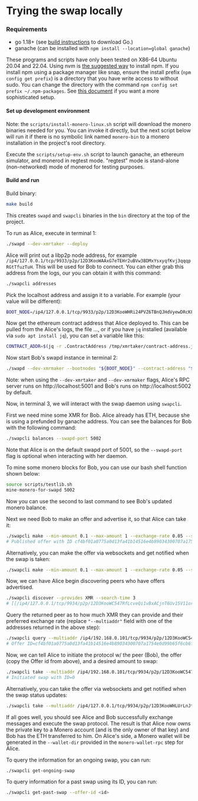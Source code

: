 # Trying the swap locally

### Requirements

- go 1.18+ (see [build instructions](./build.md) to download Go.)
- ganache (can be installed with `npm install --location=global ganache`)

These programs and scripts have only been tested on X86-64 Ubuntu 20.04 and 22.04.
Using nvm is [the suggested way](https://github.com/nvm-sh/nvm#installing-and-updating)
to install npm. If you install npm using a package manager like snap, ensure the install
prefix (`npm config get prefix`) is a directory that you have write access to without sudo.
You can change the directory with the command `npm config set prefix ~/.npm-packages`. See
[this document](https://github.com/sindresorhus/guides/blob/main/npm-global-without-sudo.md)
if you want a more sophisticated setup.

#### Set up development environment

Note: the `scripts/install-monero-linux.sh` script will download the monero binaries needed for you.
You can invoke it directly, but the next script below will run it if there is no symbolic link named
`monero-bin` to a monero installation in the project's root directory.

Execute the `scripts/setup-env.sh` script to launch ganache, an ethereum simulator, and monerod in regtest
mode. "regtest" mode is stand-alone (non-networked) mode of monerod for testing purposes.

#### Build and run

Build binary:
```bash
make build
```

This creates `swapd` and `swapcli` binaries in the `bin` directory at the top of the project.

To run as Alice, execute in terminal 1:
```bash
./swapd --dev-xmrtaker --deploy
```

Alice will print out a libp2p node address, for example
`/ip4/127.0.0.1/tcp/9933/p2p/12D3KooWAAxG7eTEHr2uBVw3BDMxYsxyqfKvj3qqqpRGtTfuzTuH`.
This will be used for Bob to connect. You can either grab this address from the
logs, our you can obtain it with this command:
```bash
./swapcli addresses
```
Pick the localhost address and assign it to a variable. For example (your value will be different):
```bash
BOOT_NODE=/ip4/127.0.0.1/tcp/9933/p2p/12D3KooWHRi24PVZ6TBnQJHdVyewDRcKFZtYV3qmB4KQo8iMyqik
```
Now get the ethereum contract address that Alice deployed to. This can be pulled from the Alice's logs,
the file ..., or if you have `jq` installed (available via `sudo apt install jq`), you can set a
variable like this:
```bash
CONTRACT_ADDR=$(jq -r .ContractAddress /tmp/xmrtaker/contract-address.json)
```

Now start Bob's swapd instance in terminal 2:
```bash
./swapd --dev-xmrmaker --bootnodes "${BOOT_NODE}" --contract-address "${CONTRACT_ADDR}"
```

Note: when using the `--dev-xmrtaker` and `--dev-xmrmaker` flags, Alice's RPC server runs
on http://localhost:5001 and Bob's runs on http://localhost:5002 by default.

Now, in terminal 3, we will interact with the swap daemon using `swapcli`.

First we need mine some XMR for Bob. Alice already has ETH, because she is using
a prefunded by ganache address. You can see the balances for Bob with the following
command:
```bash
./swapcli balances --swapd-port 5002
```
Note that Alice is on the default swapd port of 5001, so the `--swapd-port` flag is optional
when interacting with her daemon.

To mine some monero blocks for Bob, you can use our bash shell function shown below:
```bash
source scripts/testlib.sh
mine-monero-for-swapd 5002
```
Now you can use the second to last command to see Bob's updated monero balance.

Next we need Bob to make an offer and advertise it, so that Alice can take it:
```bash
./swapcli make --min-amount 0.1 --max-amount 1 --exchange-rate 0.05 --swapd-port 5002
# Published offer with ID cf4bf01a0775a0d13fa41b14516e4b89034300707a1754e0d99b65f6cb6fffb9
```

Alternatively, you can make the offer via websockets and get notified when the swap is taken:
```bash
./swapcli make --min-amount 0.1 --max-amount 1 --exchange-rate 0.05 --swapd-port 5002 --subscribe
```

Now, we can have Alice begin discovering peers who have offers advertised.
```bash
./swapcli discover --provides XMR --search-time 3
# [[/ip4/127.0.0.1/tcp/9934/p2p/12D3KooWC547RfLcveQi1vBxACjnT6Uv15V11ortDTuxRWuhubGv /ip4/127.0.0.1/tcp/9934/p2p/12D3KooWC547RfLcveQi1vBxACjnT6Uv15V11ortDTuxRWuhubGv]]
```

Query the returned peer as to how much XMR they can provide and their preferred exchange rate (replace `"--multiaddr"` field with one of the addresses returned in the above step):
```bash
./swapcli query --multiaddr /ip4/192.168.0.101/tcp/9934/p2p/12D3KooWC547RfLcveQi1vBxACjnT6Uv15V11ortDTuxRWuhubGv
# Offer ID=cf4bf01a0775a0d13fa41b14516e4b89034300707a1754e0d99b65f6cb6fffb9 Provides=XMR MinimumAmount=0.1 MaximumAmount=1 ExchangeRate=0.05
```

Now, we can tell Alice to initiate the protocol w/ the peer (Bob), the offer (copy the Offer id from above), and a desired amount to swap:
```bash
./swapcli take --multiaddr /ip4/192.168.0.101/tcp/9934/p2p/12D3KooWC547RfLcveQi1vBxACjnT6Uv15V11ortDTuxRWuhubGv --offer-id cf4bf01a0775a0d13fa41b14516e4b89034300707a1754e0d99b65f6cb6fffb9 --provides-amount 0.05
# Initiated swap with ID=0
```

Alternatively, you can take the offer via websockets and get notified when the swap status updates:
```bash
./swapcli take --multiaddr /ip4/127.0.0.1/tcp/9934/p2p/12D3KooWHLUrLnJtUbaGzTSi6azZavKhNgUZTtSiUZ9Uy12v1eZ7 --offer-id cf4bf01a0775a0d13fa41b14516e4b89034300707a1754e0d99b65f6cb6fffb9 --provides-amount 0.05 --subscribe --swapd-port 5001
```

If all goes well, you should see Alice and Bob successfully exchange messages and execute the swap protocol. The result is that Alice now owns the private key to a Monero account (and is the only owner of that key) and Bob has the ETH transferred to him. On Alice's side, a Monero wallet will be generated in the `--wallet-dir` provided in the `monero-wallet-rpc` step for Alice.

To query the information for an ongoing swap, you can run:
```bash
./swapcli get-ongoing-swap
```

To query information for a past swap using its ID, you can run:
```bash
./swapcli get-past-swap --offer-id <id>
```
